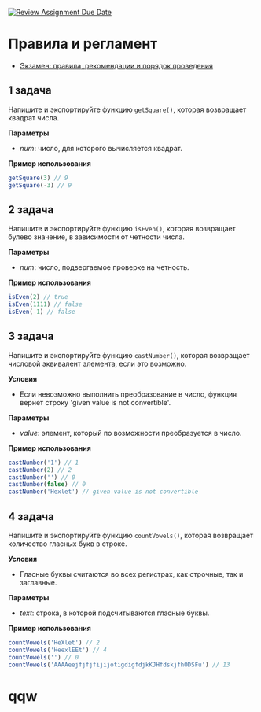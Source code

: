 [![Review Assignment Due Date](https://classroom.github.com/assets/deadline-readme-button-22041afd0340ce965d47ae6ef1cefeee28c7c493a6346c4f15d667ab976d596c.svg)](https://classroom.github.com/a/-9bNFaOg)
# Правила и регламент

- [Экзамен: правила, рекомендации и порядок проведения](https://github.com/hexlet-college-students/exam-rules)

## 1 задача

Напишите и экспортируйте функцию `getSquare()`, которая возвращает квадрат числа.

**Параметры**

- *num*: число, для которого вычисляется квадрат.

**Пример использования**

```javascript
getSquare(3) // 9
getSquare(-3) // 9
```

## 2 задача

Напишите и экспортируйте функцию `isEven()`, которая возвращает булево значение, в зависимости от четности числа.

**Параметры**

- *num*: число, подвергаемое проверке на четность.

**Пример использования**

```javascript
isEven(2) // true
isEven(1111) // false
isEven(-1) // false
```

## 3 задача

Напишите и экспортируйте функцию `castNumber()`, которая возвращает числовой эквивалент элемента, если это возможно.

**Условия**

- Если невозможно выполнить преобразование в число, функция вернет строку 'given value is not convertible'.

**Параметры**

- *value*: элемент, который по возможности преобразуется в число.

**Пример использования**

```javascript
castNumber('1') // 1
castNumber(2) // 2
castNumber('') // 0
castNumber(false) // 0
castNumber('Hexlet') // given value is not convertible
```

## 4 задача

Напишите и экспортируйте функцию `countVowels()`, которая возвращает количество гласных букв в строке.

**Условия**

- Гласные буквы считаются во всех регистрах, как строчные, так и заглавные.

**Параметры**

- *text*: строка, в которой подсчитываются гласные буквы.

**Пример использования**

```javascript
countVowels('HeXlet') // 2
countVowels('HeexlEEt') // 4
countVowels('') // 0
countVowels('AAAAeejfjfjfijijotigdigfdjkKJHfdskjfhODSFu') // 13
```
# qqw
